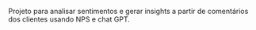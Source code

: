 Projeto para analisar sentimentos e gerar insights a partir de comentários dos clientes usando NPS e chat GPT.
